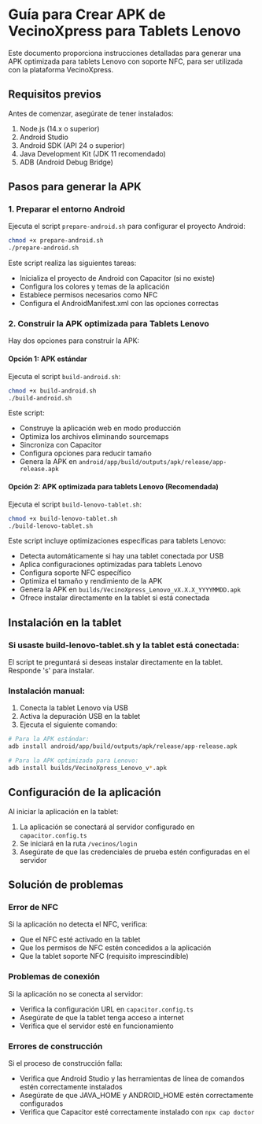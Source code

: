 # Guía para Crear APK de VecinoXpress para Tablets Lenovo

Este documento proporciona instrucciones detalladas para generar una APK optimizada para tablets Lenovo con soporte NFC, para ser utilizada con la plataforma VecinoXpress.

## Requisitos previos

Antes de comenzar, asegúrate de tener instalados:

1. Node.js (14.x o superior)
2. Android Studio 
3. Android SDK (API 24 o superior)
4. Java Development Kit (JDK 11 recomendado)
5. ADB (Android Debug Bridge)

## Pasos para generar la APK

### 1. Preparar el entorno Android

Ejecuta el script `prepare-android.sh` para configurar el proyecto Android:

```bash
chmod +x prepare-android.sh
./prepare-android.sh
```

Este script realiza las siguientes tareas:
- Inicializa el proyecto de Android con Capacitor (si no existe)
- Configura los colores y temas de la aplicación
- Establece permisos necesarios como NFC
- Configura el AndroidManifest.xml con las opciones correctas

### 2. Construir la APK optimizada para Tablets Lenovo

Hay dos opciones para construir la APK:

#### Opción 1: APK estándar

Ejecuta el script `build-android.sh`:

```bash
chmod +x build-android.sh
./build-android.sh
```

Este script:
- Construye la aplicación web en modo producción
- Optimiza los archivos eliminando sourcemaps
- Sincroniza con Capacitor
- Configura opciones para reducir tamaño
- Genera la APK en `android/app/build/outputs/apk/release/app-release.apk`

#### Opción 2: APK optimizada para tablets Lenovo (Recomendada)

Ejecuta el script `build-lenovo-tablet.sh`:

```bash
chmod +x build-lenovo-tablet.sh
./build-lenovo-tablet.sh
```

Este script incluye optimizaciones específicas para tablets Lenovo:
- Detecta automáticamente si hay una tablet conectada por USB
- Aplica configuraciones optimizadas para tablets Lenovo
- Configura soporte NFC específico
- Optimiza el tamaño y rendimiento de la APK
- Genera la APK en `builds/VecinoXpress_Lenovo_vX.X.X_YYYYMMDD.apk`
- Ofrece instalar directamente en la tablet si está conectada

## Instalación en la tablet

### Si usaste build-lenovo-tablet.sh y la tablet está conectada:
El script te preguntará si deseas instalar directamente en la tablet. Responde 's' para instalar.

### Instalación manual:
1. Conecta la tablet Lenovo vía USB
2. Activa la depuración USB en la tablet
3. Ejecuta el siguiente comando:

```bash
# Para la APK estándar:
adb install android/app/build/outputs/apk/release/app-release.apk

# Para la APK optimizada para Lenovo:
adb install builds/VecinoXpress_Lenovo_v*.apk
```

## Configuración de la aplicación

Al iniciar la aplicación en la tablet:

1. La aplicación se conectará al servidor configurado en `capacitor.config.ts`
2. Se iniciará en la ruta `/vecinos/login` 
3. Asegúrate de que las credenciales de prueba estén configuradas en el servidor

## Solución de problemas

### Error de NFC
Si la aplicación no detecta el NFC, verifica:
- Que el NFC esté activado en la tablet
- Que los permisos de NFC estén concedidos a la aplicación
- Que la tablet soporte NFC (requisito imprescindible)

### Problemas de conexión
Si la aplicación no se conecta al servidor:
- Verifica la configuración URL en `capacitor.config.ts`
- Asegúrate de que la tablet tenga acceso a internet
- Verifica que el servidor esté en funcionamiento

### Errores de construcción
Si el proceso de construcción falla:
- Verifica que Android Studio y las herramientas de línea de comandos estén correctamente instalados
- Asegúrate de que JAVA_HOME y ANDROID_HOME estén correctamente configurados
- Verifica que Capacitor esté correctamente instalado con `npx cap doctor`